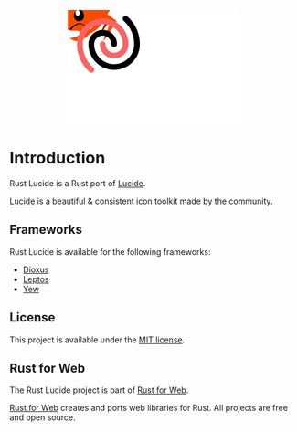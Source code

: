 <p align="center">
    <img src="./images/logo.svg" width="300" height="200" alt="Rust Lucide Logo">
</p>

# Introduction

Rust Lucide is a Rust port of [Lucide](https://lucide.dev/).

[Lucide](https://lucide.dev/) is a beautiful & consistent icon toolkit made by the community.

## Frameworks

Rust Lucide is available for the following frameworks:

- [Dioxus](https://dioxuslabs.com/)
- [Leptos](https://leptos.dev/)
- [Yew](https://yew.rs/)

## License

This project is available under the [MIT license](https://github.com/RustForWeb/lucide/blob/main/LICENSE.md).

## Rust for Web

The Rust Lucide project is part of [Rust for Web](https://github.com/RustForWeb).

[Rust for Web](https://github.com/RustForWeb) creates and ports web libraries for Rust. All projects are free and open source.
